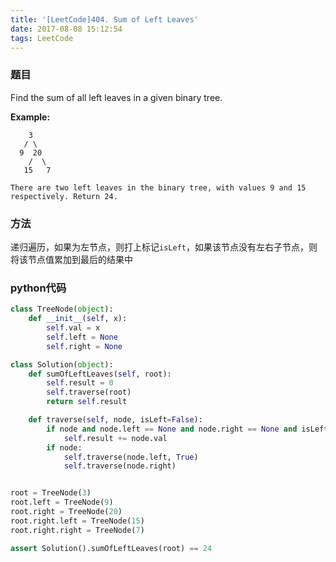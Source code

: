 ```yaml
---
title: '[LeetCode]404. Sum of Left Leaves'
date: 2017-08-08 15:12:54
tags: LeetCode
---
```


### 题目
Find the sum of all left leaves in a given binary tree.

**Example:**
```
    3
   / \
  9  20
    /  \
   15   7

There are two left leaves in the binary tree, with values 9 and 15 respectively. Return 24.
```

### 方法
递归遍历，如果为左节点，则打上标记`isLeft`，如果该节点没有左右子节点，则将该节点值累加到最后的结果中

### python代码
```python
class TreeNode(object):
    def __init__(self, x):
        self.val = x
        self.left = None
        self.right = None

class Solution(object):
    def sumOfLeftLeaves(self, root):
        self.result = 0
        self.traverse(root)
        return self.result

    def traverse(self, node, isLeft=False):
        if node and node.left == None and node.right == None and isLeft:
            self.result += node.val
        if node:
            self.traverse(node.left, True)
            self.traverse(node.right)


root = TreeNode(3)
root.left = TreeNode(9)
root.right = TreeNode(20)
root.right.left = TreeNode(15)
root.right.right = TreeNode(7)

assert Solution().sumOfLeftLeaves(root) == 24
```